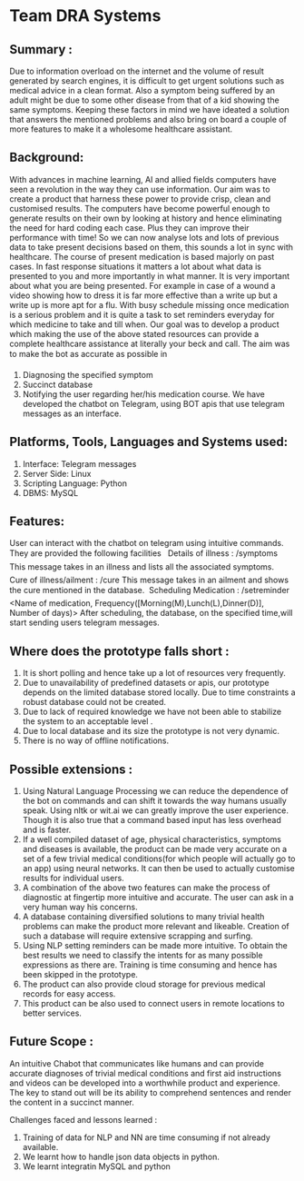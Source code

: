 # Team DRA Systems
## Summary :

Due to information overload on the internet and the volume of result generated by search engines, it is difficult to get urgent solutions such as medical advice in a clean format. Also a symptom being suffered by an adult might be due to some other disease from that of a kid showing the same symptoms. Keeping these factors in mind we have ideated a solution that answers the mentioned problems and also bring on board a couple of more features to make it a wholesome healthcare assistant.

## Background:
With advances in machine learning, AI and allied fields computers have seen a revolution in the way they can use information. Our aim was to create a product that harness these power to provide crisp, clean and customised results.
The computers have become powerful enough to generate results on their own by looking at history and hence eliminating the need for hard coding each case. Plus they can improve their performance with time! So we can now analyse lots and lots of previous data to take present decisions based on them, this sounds a lot in sync with healthcare. The course of present medication is based majorly on past cases.
In fast response situations it matters a lot about what data is presented to  you and more importantly in what manner. It is very important about what you are being presented. For example in case of a wound a video showing how to dress it is far more effective than a write up but a write up is more apt for a flu.
With busy schedule missing once medication is a serious problem and it is quite a task to set reminders everyday for which medicine to take and till when.
Our goal was to develop a product which making the use of the above stated resources can provide a complete healthcare assistance at literally your beck and call. The aim was to make the bot as accurate as possible in  
1.	Diagnosing the specified symptom
2.	Succinct database 
3.	Notifying the user regarding her/his medication course.
We have developed the chatbot on Telegram, using BOT apis that use telegram messages as an interface. 

## Platforms, Tools, Languages and Systems used:
1. Interface: Telegram messages
2. Server Side: Linux
3. Scripting Language: Python
4. DBMS: MySQL


## Features: 
User can interact with the chatbot on telegram using intuitive commands. They are provided the following facilities  
	Details of illness : /symptoms <Illness>
This message takes in an illness and lists all the associated symptoms.
	Cure of illness/ailment : /cure <Illness>
This message takes in an ailment and shows the cure mentioned in the database.
	Scheduling Medication : /setreminder <Name of medication,
Frequency([Morning(M),Lunch(L),Dinner(D)], Number of days)>
After scheduling, the database, on the specified time,will start sending users telegram messages.

## Where does the prototype falls short : 
1.	It is short polling and hence take up a lot of resources very frequently.
2.	Due to unavailability of predefined datasets  or apis, our prototype depends on the limited database stored locally. Due to time constraints a robust database could not be created.
3.	Due to lack of required knowledge we have not been able to  stabilize the system to an acceptable level .
4.	Due to local database and its size the prototype is not very dynamic.
5.	There is no way of offline notifications.

## Possible extensions : 
1.	Using Natural Language Processing we can reduce the dependence of the bot on commands and can shift it towards the way humans usually speak. Using nltk or wit.ai we can greatly improve the user experience. Though it is also true that a command based input has less overhead and is faster.
2.	If a well compiled dataset of age, physical characteristics, symptoms and diseases is available, the product can be made very accurate on a set of a few trivial medical conditions(for which people will actually go to an app) using neural networks. It can then be used to actually customise results for individual users.
3.	A combination of the above two features can make the process of diagnostic at fingertip more intuitive and accurate. The user can ask in a very human way his concerns.
4.	A database containing diversified solutions to many trivial health problems can make the product more relevant and likeable. Creation of such a database will require extensive scrapping and surfing.
5.	Using NLP setting reminders can be made more intuitive. To obtain the best results we need to classify the intents for as many possible expressions as there are. Training is time consuming and hence has been skipped in the prototype.
6.	The product can also provide cloud storage for previous medical records for easy access.
7.	This product can be also used to connect users in remote locations to better services.



## Future Scope : 
An intuitive Chabot that communicates like humans and can provide accurate diagnoses of trivial medical conditions and first aid instructions and videos can be developed into a worthwhile product and experience. The key to stand out will be its ability to comprehend sentences and render the content in  a succinct manner.

Challenges faced and lessons learned :
1.	Training of data for NLP and NN are time consuming if not already available.
2.	We learnt how to handle json data objects in python.
3.	We learnt integratin MySQL and python

